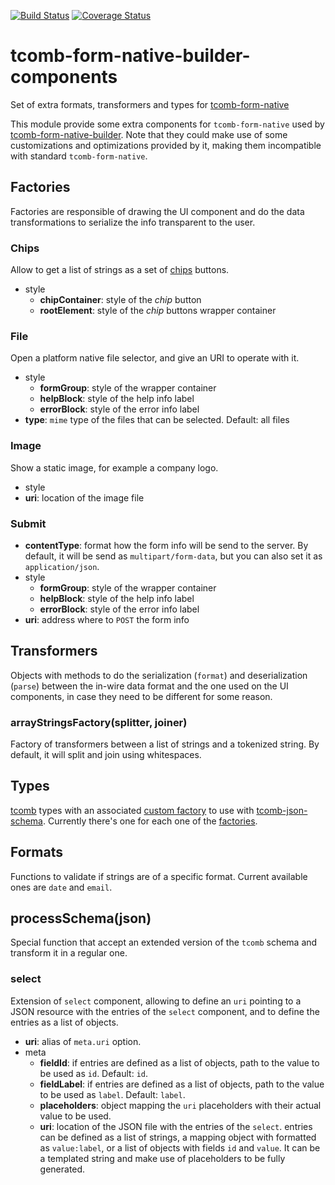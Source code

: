 [![Build Status](https://travis-ci.org/QuantumBA/tcomb-form-native-builder-components.svg?branch=master)](https://travis-ci.org/QuantumBA/tcomb-form-native-builder-components)
[![Coverage Status](https://coveralls.io/repos/github/QuantumBA/tcomb-form-native-builder-components/badge.svg?branch=master)](https://coveralls.io/github/QuantumBA/tcomb-form-native-builder-components?branch=master)

# tcomb-form-native-builder-components
Set of extra formats, transformers and types for
[tcomb-form-native](https://github.com/gcanti/tcomb-form-native)

This module provide some extra components for `tcomb-form-native` used by
[tcomb-form-native-builder](https://github.com/QuantumBA/tcomb-form-native-builder).
Note that they could make use of some customizations and optimizations provided
by it, making them incompatible with standard `tcomb-form-native`.

## Factories

Factories are responsible of drawing the UI component and do the data
transformations to serialize the info transparent to the user.

### Chips

Allow to get a list of strings as a set of
[chips](https://material.io/guidelines/components/chips.html) buttons.

- style
  - **chipContainer**: style of the *chip* button
  - **rootElement**: style of the *chip* buttons wrapper container

### File

Open a platform native file selector, and give an URI to operate with it.

- style
  - **formGroup**: style of the wrapper container
  - **helpBlock**: style of the help info label
  - **errorBlock**: style of the error info label
- **type**: `mime` type of the files that can be selected. Default: all files

### Image

Show a static image, for example a company logo.

- style
- **uri**: location of the image file

### Submit

- **contentType**: format how the form info will be send to the server. By
  default, it will be send as `multipart/form-data`, but you can also set it as
  `application/json`.
- style
  - **formGroup**: style of the wrapper container
  - **helpBlock**: style of the help info label
  - **errorBlock**: style of the error info label
- **uri**: address where to `POST` the form info

## Transformers

Objects with methods to do the serialization (`format`) and deserialization
(`parse`) between the in-wire data format and the one used on the UI components,
in case they need to be different for some reason.

### arrayStringsFactory(splitter, joiner)

Factory of transformers between a list of strings and a tokenized string. By
default, it will split and join using whitespaces.

## Types

[tcomb](https://github.com/gcanti/tcomb) types with an associated
[custom factory](#Factories) to use with
[tcomb-json-schema](https://github.com/gcanti/tcomb-json-schema). Currently
there's one for each one of the [factories](#factories).

## Formats

Functions to validate if strings are of a specific format. Current available
ones are `date` and `email`.

## processSchema(json)

Special function that accept an extended version of the `tcomb` schema and
transform it in a regular one.

### select

Extension of `select` component, allowing to define an `uri` pointing to a JSON
resource with the entries of the `select` component, and to define the entries
as a list of objects.

- **uri**: alias of `meta.uri` option.
- meta
  - **fieldId**: if entries are defined as a list of objects, path to the value
    to be used as `id`. Default: `id`.
  - **fieldLabel**: if entries are defined as a list of objects, path to the
    value to be used as `label`. Default: `label`.
  - **placeholders**: object mapping the `uri` placeholders with their actual
    value to be used.
  - **uri**: location of the JSON file with the entries of the `select`. entries
    can be defined as a list of strings, a mapping object with formatted as
    `value:label`, or a list of objects with fields `id` and `value`. It can be
    a templated string and make use of placeholders to be fully generated.
